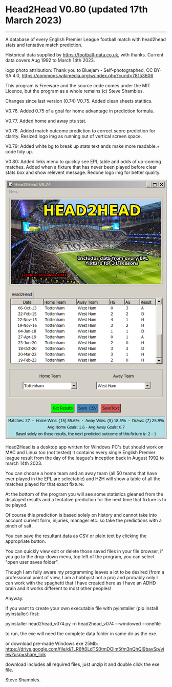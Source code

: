 # Head2Head V0.80 (updated 17th March 2023)
-------------------------------------------
A database of every English Premier League football match with head2head stats and tentative match prediction.

Historical data supplied by https://football-data.co.uk, with thanks. Current data covers Aug 1992 to March 14th 2023.

logo photo attribution: Thank you to Bluejam - Self-photographed, CC BY-SA 4.0, https://commons.wikimedia.org/w/index.php?curid=78153606

This program is Freeware and the source code comes under the MIT Licence, but the program as a whole remains (c) Steve Shambles.


Changes since last version (0.74)
V0.75. Added clean sheets statitics.

V0.76. Added 0.75 of a goal for home advantage in prediction formula.

V0.77. Added home and away pts stat.

V0.78. Added match outcome prediction to correct score prediction for clarity.
       Resized logo img as running out of vertical screen space.
       
V0.79: Added white bg to break up stats text ands make more readable.+ code tidy up.

V0.80: Added links menu to quickly see EPL table and odds of up-coming matches.
       Added when a fixture that has never been played before
       clear stats box and show relevent message.
       Redone logo img for better quality.

![Alt Text](https://github.com/Steve-Shambles/head2head/blob/main/h2h-0.74-screenshot1.png)

Head2Head is a desktop app written for Windows PC's but should work on MAC and Linux too (not tested)
it contains every single English Premier league result from the day of the league's inception back in August 1992
to march 14th 2023.

You can choose a home team and an away team (all 50 teams that have ever played in the EPL are selectable) 
and H2H will show a table of all the matches played for that exact fixture.

At the bottom of the program you will see some statistics gleaned from the displayed results and a tentative prediction
for the next time that fixture is to be played.

Of course this prediction is based solely on history and cannot take into account current form, injuries, manager etc.
so take the predictions with a pinch of salt.

You can save the resultant data as CSV or plain text by clicking the appropriate button.

You can quickly view edit or delete those saved files in your file browser, if you go to the drop-down menu,
top left of the program, you can select "open user saves folder".

Though I am fully aware my programming leaves a lot to be desired (from a professional point of view, I am a hobbyist not a pro)
and probably only I can work with the spaghetti that I have created here as I have an ADHD brain and it works 
different to most other peoples!

Anyway:

If you want to create your own executable file with pyinstaller (pip install pyinstaller) first:

pyinstaller head2head_v074.py -n head2head_v074 --windowed --onefile

to run, the exe will need the complete data folder in same dir as the exe.


or download pre-made Windows exe 25Mb:  https://drive.google.com/file/d/1LR6ft0LdTS0tmDOIm5fm3nQhQI9bavSp/view?usp=share_link

download includes all required files, just unzip it and double click the exe file.



Steve Shambles.
